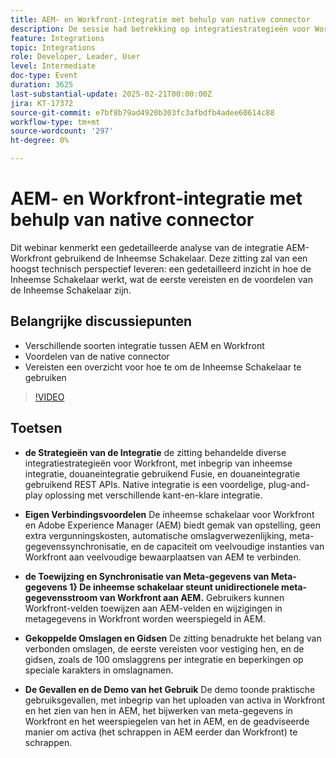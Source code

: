 ```yaml
---
title: AEM- en Workfront-integratie met behulp van native connector
description: De sessie had betrekking op integratiestrategieën voor Workfront, voordelen van de native connector met AEM, het in kaart brengen en synchroniseren van metagegevens, gekoppelde mappen en hulplijnen, en praktijkvoorbeelden die via een live demo werden getoond.
feature: Integrations
topic: Integrations
role: Developer, Leader, User
level: Intermediate
doc-type: Event
duration: 3625
last-substantial-update: 2025-02-21T00:00:00Z
jira: KT-17372
source-git-commit: e7bf8b79ad4920b303fc3afbdfb4adee60614c88
workflow-type: tm+mt
source-wordcount: '297'
ht-degree: 0%

---
```



# AEM- en Workfront-integratie met behulp van native connector

Dit webinar kenmerkt een gedetailleerde analyse van de integratie AEM-Workfront gebruikend de Inheemse Schakelaar. Deze zitting zal van een hoogst technisch perspectief leveren: een gedetailleerd inzicht in hoe de Inheemse Schakelaar werkt, wat de eerste vereisten en de voordelen van de Inheemse Schakelaar zijn.

## Belangrijke discussiepunten

* Verschillende soorten integratie tussen AEM en Workfront
* Voordelen van de native connector
* Vereisten een overzicht voor hoe te om de Inheemse Schakelaar te gebruiken

>[!VIDEO](https://video.tv.adobe.com/v/3444451/?learn=on&enablevpops)

## Toetsen

* **de Strategieën van de Integratie** de zitting behandelde diverse integratiestrategieën voor Workfront, met inbegrip van inheemse integratie, douaneintegratie gebruikend Fusie, en douaneintegratie gebruikend REST APIs. Native integratie is een voordelige, plug-and-play oplossing met verschillende kant-en-klare integratie.

* **Eigen Verbindingsvoordelen** De inheemse schakelaar voor Workfront en Adobe Experience Manager (AEM) biedt gemak van opstelling, geen extra vergunningskosten, automatische omslagverwezenlijking, meta-gegevenssynchronisatie, en de capaciteit om veelvoudige instanties van Workfront aan veelvoudige bewaarplaatsen van AEM te verbinden.

* **de Toewijzing en Synchronisatie van Meta-gegevens van Meta-gegevens 1} De inheemse schakelaar steunt unidirectionele meta-gegevensstroom van Workfront aan AEM.** Gebruikers kunnen Workfront-velden toewijzen aan AEM-velden en wijzigingen in metagegevens in Workfront worden weerspiegeld in AEM.

* **Gekoppelde Omslagen en Gidsen** De zitting benadrukte het belang van verbonden omslagen, de eerste vereisten voor vestiging hen, en de gidsen, zoals de 100 omslaggrens per integratie en beperkingen op speciale karakters in omslagnamen.

* **De Gevallen en de Demo van het Gebruik** De demo toonde praktische gebruiksgevallen, met inbegrip van het uploaden van activa in Workfront en het zien van hen in AEM, het bijwerken van meta-gegevens in Workfront en het weerspiegelen van het in AEM, en de geadviseerde manier om activa (het schrappen in AEM eerder dan Workfront) te schrappen.